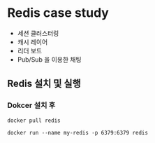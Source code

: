 # Redis case study
- 세션 클러스터링
- 캐시 레이어
- 리더 보드
- Pub/Sub 을 이용한 채팅


## Redis 설치 및 실행
### Dokcer 설치 후 
``docker pull redis``

``docker run --name my-redis -p 6379:6379 redis``

